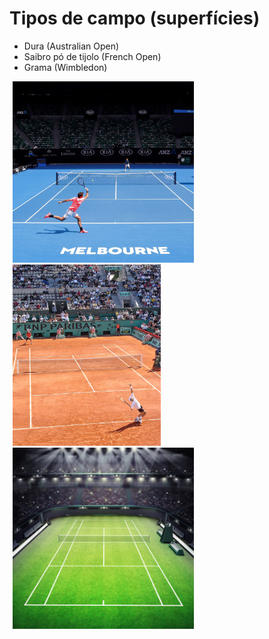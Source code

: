 # Tipos de campo (superfícies)

- Dura (Australian Open)
- Saibro pó de tijolo (French Open)
- Grama (Wimbledon)

<p>
  <img height="290px" src="https://raw.githubusercontent.com/ch-m-mueller/apresentacao-tenis/refs/heads/main/source/content/tenis/img/campo-dura.jpg" alt="Dura (Australian Open)" hspace="5px" />
  <img  height="290px" src="https://raw.githubusercontent.com/ch-m-mueller/apresentacao-tenis/refs/heads/main/source/content/tenis/img/campo-saibro.jpg" alt="Saibro pó de tijolo (French Open)" hspace="5px" />

  <img  height="290px" src="https://raw.githubusercontent.com/ch-m-mueller/apresentacao-tenis/refs/heads/main/source/content/tenis/img/campo-grama.jpg" alt="Grama (Wimbledon)" hspace="5px" />
  
</p>







<!--<p>
  
  <figure>
    <img src="img/campo-dura.jpg" alt="Dura (Australian Open)" hspace="15px" />
    <figcaption>Dura (Australian Open)</figcaption>
  </figure>


  <figure>
    <img src="img/campo-saibro.jpg" alt="Saibro pó de tijolo (French Open)" hspace="15px" />
    <figcaption>Saibro pó de tijolo (French Opeen)</figcaption>
  </figure>
  
</p>-->
